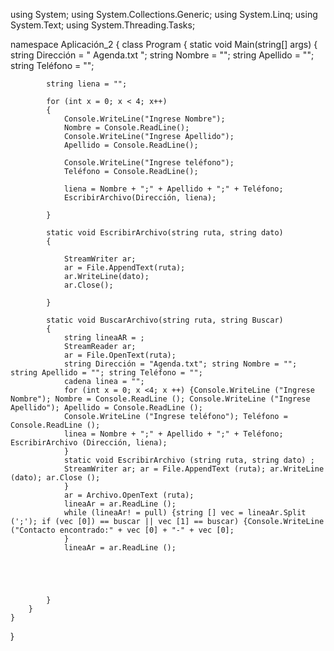 using System;
using System.Collections.Generic;
using System.Linq;
using System.Text;
using System.Threading.Tasks;

namespace Aplicación_2
{
    class Program
    {
        static void Main(string[] args)
        {
            string Dirección = " Agenda.txt ";
            string Nombre = "";
            string Apellido = "";
            string Teléfono = "";

            string liena = "";

            for (int x = 0; x < 4; x++)
            {
                Console.WriteLine("Ingrese Nombre");
                Nombre = Console.ReadLine();
                Console.WriteLine("Ingrese Apellido");
                Apellido = Console.ReadLine();

                Console.WriteLine("Ingrese teléfono");
                Teléfono = Console.ReadLine();

                liena = Nombre + ";" + Apellido + ";" + Teléfono;
                EscribirArchivo(Dirección, liena);

            }

            static void EscribirArchivo(string ruta, string dato)
            {

                StreamWriter ar;
                ar = File.AppendText(ruta);
                ar.WriteLine(dato);
                ar.Close();

            }

            static void BuscarArchivo(string ruta, string Buscar)
            {
                string lineaAR = ;
                StreamReader ar;
                ar = File.OpenText(ruta);
                string Dirección = "Agenda.txt"; string Nombre = ""; string Apellido = ""; string Teléfono = "";
                cadena linea = "";
                for (int x = 0; x <4; x ++) {Console.WriteLine ("Ingrese Nombre"); Nombre = Console.ReadLine (); Console.WriteLine ("Ingrese Apellido"); Apellido = Console.ReadLine ();
                Console.WriteLine ("Ingrese teléfono"); Teléfono = Console.ReadLine ();
                linea = Nombre + ";" + Apellido + ";" + Teléfono; EscribirArchivo (Dirección, liena);
                }
                static void EscribirArchivo (string ruta, string dato) ;
                StreamWriter ar; ar = File.AppendText (ruta); ar.WriteLine (dato); ar.Close ();
                }
                ar = Archivo.OpenText (ruta);
                lineaAr = ar.ReadLine ();
                while (lineaAr! = pull) {string [] vec = lineaAr.Split (';'); if (vec [0]) == buscar || vec [1] == buscar) {Console.WriteLine ("Contacto encontrado:" + vec [0] + "-" + vec [0];
                } 
                lineaAr = ar.ReadLine ();





            }
        }
    }
}
